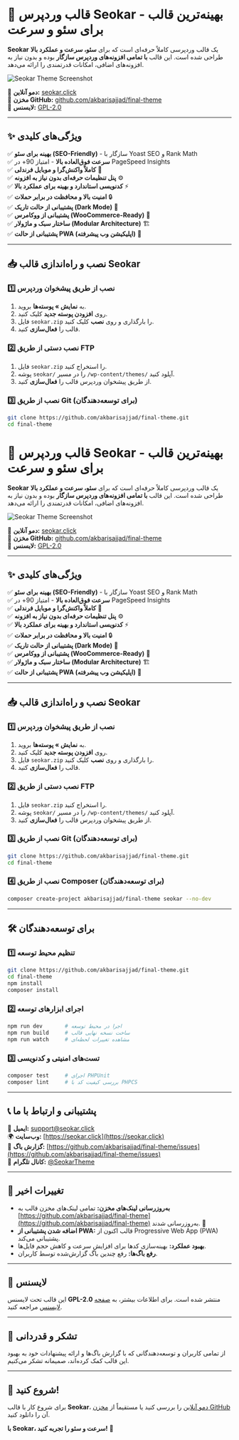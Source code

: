 # 🚀 قالب وردپرس **Seokar** - بهینه‌ترین قالب برای سئو و سرعت  

**Seokar** یک قالب وردپرسی کاملاً حرفه‌ای است که برای **سئو، سرعت و عملکرد بالا** طراحی شده است. این قالب **با تمامی افزونه‌های وردپرس سازگار** بوده و بدون نیاز به افزونه‌های اضافی، امکانات قدرتمندی را ارائه می‌دهد.

![Seokar Theme Screenshot](assets/images/screenshot.png)

🔗 **دمو آنلاین:** [seokar.click](https://seokar.click)  
📌 **مخزن GitHub:** [github.com/akbarisajjad/final-theme](https://github.com/akbarisajjad/final-theme)  
📜 **لایسنس:** [GPL-2.0](https://www.gnu.org/licenses/gpl-2.0.html)  

---

## ✨ ویژگی‌های کلیدی  

✅ **بهینه برای سئو (SEO-Friendly)** - سازگار با Yoast SEO و Rank Math  
✅ **سرعت فوق‌العاده بالا** - امتیاز 90+ در PageSpeed Insights  
✅ **کاملاً واکنش‌گرا و موبایل فرندلی** 📱  
✅ **پنل تنظیمات حرفه‌ای بدون نیاز به افزونه** ⚙️  
✅ **کدنویسی استاندارد و بهینه برای عملکرد بالا** ⚡  
✅ **امنیت بالا و محافظت در برابر حملات** 🔒  
✅ **پشتیبانی از حالت تاریک (Dark Mode)** 🌙  
✅ **پشتیبانی از ووکامرس (WooCommerce-Ready)** 🛒  
✅ **ساختار سبک و ماژولار (Modular Architecture)** 🏗️  
✅ **پشتیبانی از حالت PWA (اپلیکیشن وب پیشرفته)** 📲  

---

## 📥 **نصب و راه‌اندازی قالب Seokar**  

### **1️⃣ نصب از طریق پیشخوان وردپرس**
1. به **نمایش » پوسته‌ها** بروید.
2. روی **افزودن پوسته جدید** کلیک کنید.
3. فایل `seokar.zip` را بارگذاری و روی **نصب** کلیک کنید.
4. قالب را **فعال‌سازی** کنید.  

### **2️⃣ نصب دستی از طریق FTP**
1. فایل `seokar.zip` را استخراج کنید.
2. پوشه `seokar/` را در مسیر `/wp-content/themes/` آپلود کنید.
3. از طریق پیشخوان وردپرس قالب را **فعال‌سازی** کنید.  

### **3️⃣ نصب از طریق Git (برای توسعه‌دهندگان)**  
```sh
git clone https://github.com/akbarisajjad/final-theme.git
cd final-theme
```
# 🚀 قالب وردپرس **Seokar** - بهینه‌ترین قالب برای سئو و سرعت  

**Seokar** یک قالب وردپرسی کاملاً حرفه‌ای است که برای **سئو، سرعت و عملکرد بالا** طراحی شده است. این قالب **با تمامی افزونه‌های وردپرس سازگار** بوده و بدون نیاز به افزونه‌های اضافی، امکانات قدرتمندی را ارائه می‌دهد.

![Seokar Theme Screenshot](assets/images/screenshot.png)

🔗 **دمو آنلاین:** [seokar.click](https://seokar.click)  
📌 **مخزن GitHub:** [github.com/akbarisajjad/final-theme](https://github.com/akbarisajjad/final-theme)  
📜 **لایسنس:** [GPL-2.0](https://www.gnu.org/licenses/gpl-2.0.html)  

---

## ✨ ویژگی‌های کلیدی  

✅ **بهینه برای سئو (SEO-Friendly)** - سازگار با Yoast SEO و Rank Math  
✅ **سرعت فوق‌العاده بالا** - امتیاز 90+ در PageSpeed Insights  
✅ **کاملاً واکنش‌گرا و موبایل فرندلی** 📱  
✅ **پنل تنظیمات حرفه‌ای بدون نیاز به افزونه** ⚙️  
✅ **کدنویسی استاندارد و بهینه برای عملکرد بالا** ⚡  
✅ **امنیت بالا و محافظت در برابر حملات** 🔒  
✅ **پشتیبانی از حالت تاریک (Dark Mode)** 🌙  
✅ **پشتیبانی از ووکامرس (WooCommerce-Ready)** 🛒  
✅ **ساختار سبک و ماژولار (Modular Architecture)** 🏗️  
✅ **پشتیبانی از حالت PWA (اپلیکیشن وب پیشرفته)** 📲  

---

## 📥 **نصب و راه‌اندازی قالب Seokar**  

### **1️⃣ نصب از طریق پیشخوان وردپرس**
1. به **نمایش » پوسته‌ها** بروید.
2. روی **افزودن پوسته جدید** کلیک کنید.
3. فایل `seokar.zip` را بارگذاری و روی **نصب** کلیک کنید.
4. قالب را **فعال‌سازی** کنید.  

### **2️⃣ نصب دستی از طریق FTP**
1. فایل `seokar.zip` را استخراج کنید.
2. پوشه `seokar/` را در مسیر `/wp-content/themes/` آپلود کنید.
3. از طریق پیشخوان وردپرس قالب را **فعال‌سازی** کنید.  

### **3️⃣ نصب از طریق Git (برای توسعه‌دهندگان)**  
```sh
git clone https://github.com/akbarisajjad/final-theme.git
cd final-theme
```

### **4️⃣ نصب از طریق Composer (برای توسعه‌دهندگان)**  
```sh
composer create-project akbarisajjad/final-theme seokar --no-dev
```

---

## 🛠️ **برای توسعه‌دهندگان**  

### **1️⃣ تنظیم محیط توسعه**  
```sh
git clone https://github.com/akbarisajjad/final-theme.git
cd final-theme
npm install
composer install
```

### **2️⃣ اجرای ابزارهای توسعه**  
```sh
npm run dev       # اجرا در محیط توسعه
npm run build     # ساخت نسخه نهایی قالب
npm run watch     # مشاهده تغییرات لحظه‌ای
```

### **3️⃣ تست‌های امنیتی و کدنویسی**  
```sh
composer test     # اجرای PHPUnit
composer lint     # بررسی کیفیت کد با PHPCS
```

---

## 📞 **پشتیبانی و ارتباط با ما**  

📧 **ایمیل:** [support@seokar.click](mailto:support@seokar.click)  
🌍 **وب‌سایت:** [https://seokar.click](https://seokar.click)  
🐞 **گزارش باگ:** [https://github.com/akbarisajjad/final-theme/issues](https://github.com/akbarisajjad/final-theme/issues)  
📢 **کانال تلگرام:** [@SeokarTheme](https://t.me/SeokarTheme)  

---

## 📌 **تغییرات اخیر**  

- **به‌روزرسانی لینک‌های مخزن:** تمامی لینک‌های مخزن قالب به [https://github.com/akbarisajjad/final-theme](https://github.com/akbarisajjad/final-theme) به‌روزرسانی شدند. 🚀  
- **اضافه شدن پشتیبانی از PWA:** قالب اکنون از Progressive Web App (PWA) پشتیبانی می‌کند.  
- **بهبود عملکرد:** بهینه‌سازی کدها برای افزایش سرعت و کاهش حجم فایل‌ها.  
- **رفع باگ‌ها:** رفع چندین باگ گزارش‌شده توسط کاربران.  

---

## 📜 **لایسنس**  

این قالب تحت لایسنس **GPL-2.0** منتشر شده است. برای اطلاعات بیشتر، به [صفحه لایسنس](https://www.gnu.org/licenses/gpl-2.0.html) مراجعه کنید.  

---

## 🙏 **تشکر و قدردانی**  

از تمامی کاربران و توسعه‌دهندگانی که با گزارش باگ‌ها و ارائه پیشنهادات خود به بهبود این قالب کمک کرده‌اند، صمیمانه تشکر می‌کنیم.  

---

## 🚀 **شروع کنید!**  

برای شروع کار با قالب **Seokar**، [دمو آنلاین](https://seokar.click) را بررسی کنید یا مستقیماً از [مخزن GitHub](https://github.com/akbarisajjad/final-theme) آن را دانلود کنید.  

**با Seokar، سرعت و سئو را تجربه کنید!** 🚀  
